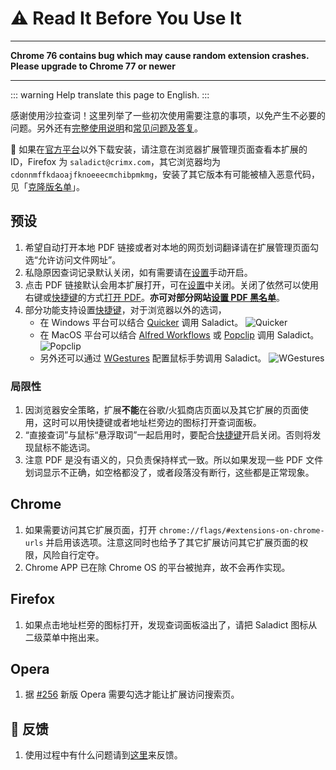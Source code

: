 # :warning: Read It Before You Use It

-----

**Chrome 76 contains bug which may cause random extension crashes. Please upgrade to Chrome 77 or newer**

-----

::: warning
Help translate this page to English.
:::

感谢使用沙拉查词！这里列举了一些初次使用需要注意的事项，以免产生不必要的问题。另外还有[完整使用说明](./manual/)和[常见问题及答复](./q&a/)。

:rotating_light: 如果在[官方平台](https://github.com/crimx/ext-saladict/releases)以外下载安装，请注意在浏览器扩展管理页面查看本扩展的 ID，Firefox 为 `saladict@crimx.com`，其它浏览器均为 `cdonnmffkdaoajfknoeeecmchibpmkmg`，安装了其它版本有可能被植入恶意代码，见「[克隆版名单](https://github.com/crimx/ext-saladict/wiki/Clones)」。

## 预设

1. 希望自动打开本地 PDF 链接或者对本地的网页划词翻译请在扩展管理页面勾选“允许访问文件网址”。 
1. 私隐原因查词记录默认关闭，如有需要请在[设置](./manual#open-setting)手动开启。
1. 点击 PDF 链接默认会用本扩展打开，可在[设置](./manual#open-setting)中关闭。关闭了依然可以使用右键或[快捷键](./manual#shortcuts)的方式[打开 PDF](./manual#pdf)。**亦可对部分网站[设置 PDF 黑名单](./manual#black-white-list)**。
1. 部分功能支持设置[快捷键](./manual#shortcuts)，对于浏览器以外的选词，
   - 在 Windows 平台可以结合 [Quicker](https://github.com/crimx/ext-saladict/issues/493) 调用 Saladict。
     ![Quicker](https://user-images.githubusercontent.com/38676455/67744041-6bdb1a80-fa5b-11e9-93e0-6c39d76cc45d.gif)
   - 在 MacOS 平台可以结合 [Alfred Workflows](https://github.com/crimx/ext-saladict/issues/509) 或 [Popclip](https://github.com/crimx/ext-saladict/issues/463) 调用 Saladict。
     ![Popclip](https://user-images.githubusercontent.com/51223743/64909399-0c8ca980-d73e-11e9-965d-a413e586c911.png)
   - 另外还可以通过 [WGestures](https://github.com/crimx/ext-saladict/issues/366#issuecomment-495828772) 配置鼠标手势调用 Saladict。
     ![WGestures](https://user-images.githubusercontent.com/25548230/58363445-c8e40a80-7ed6-11e9-8c30-83824e64a8f2.gif)

### 局限性

1. 因浏览器安全策略，扩展**不能**在谷歌/火狐商店页面以及其它扩展的页面使用，这时可以用快捷键或者地址栏旁边的图标打开查词面板。
1. “直接查词”与鼠标“悬浮取词”一起启用时，要配合[快捷键](./manual#shortcuts)开启关闭。否则将发现鼠标不能选词。
1. 注意 PDF 是没有语义的，只负责保持样式一致。所以如果发现一些 PDF 文件划词显示不正确，如空格都没了，或者段落没有断行，这些都是正常现象。

## Chrome

1. 如果需要访问其它扩展页面，打开 `chrome://flags/#extensions-on-chrome-urls` 并启用该选项。注意这同时也给予了其它扩展访问其它扩展页面的权限，风险自行定夺。
1. Chrome APP 已在除 Chrome OS 的平台被抛弃，故不会再作实现。

## Firefox

1. 如果点击地址栏旁的图标打开，发现查词面板溢出了，请把 Saladict 图标从二级菜单中拖出来。

## Opera

1. 据 [#256](https://github.com/crimx/ext-saladict/issues/256) 新版 Opera 需要勾选才能让扩展访问搜索页。


## :memo: 反馈

1. 使用过程中有什么问题请到[这里](https://github.com/crimx/crx-saladict/issues)来反馈。

